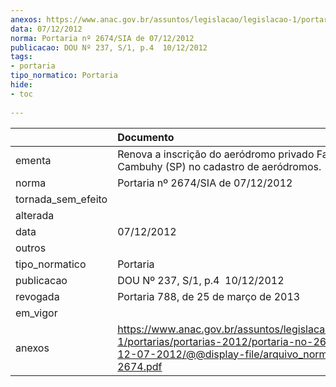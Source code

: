 ```yaml
---
anexos: https://www.anac.gov.br/assuntos/legislacao/legislacao-1/portarias/portarias-2012/portaria-no-2674-sia-de-12-07-2012/@@display-file/arquivo_norma/PA2012-2674.pdf
data: 07/12/2012
norma: Portaria nº 2674/SIA de 07/12/2012
publicacao: DOU Nº 237, S/1, p.4  10/12/2012
tags:
- portaria
tipo_normatico: Portaria
hide: 
- toc 
 
---
```


|                    | Documento                                                                                                                                                         |
|:-------------------|:------------------------------------------------------------------------------------------------------------------------------------------------------------------|
| ementa             | Renova a inscrição do aeródromo privado Fazenda Cambuhy (SP) no cadastro de aeródromos.                                                                           |
| norma              | Portaria nº 2674/SIA de 07/12/2012                                                                                                                                |
| tornada_sem_efeito |                                                                                                                                                                   |
| alterada           |                                                                                                                                                                   |
| data               | 07/12/2012                                                                                                                                                        |
| outros             |                                                                                                                                                                   |
| tipo_normatico     | Portaria                                                                                                                                                          |
| publicacao         | DOU Nº 237, S/1, p.4  10/12/2012                                                                                                                                  |
| revogada           | Portaria 788, de 25 de março de 2013                                                                                                                              |
| em_vigor           |                                                                                                                                                                   |
| anexos             | https://www.anac.gov.br/assuntos/legislacao/legislacao-1/portarias/portarias-2012/portaria-no-2674-sia-de-12-07-2012/@@display-file/arquivo_norma/PA2012-2674.pdf |